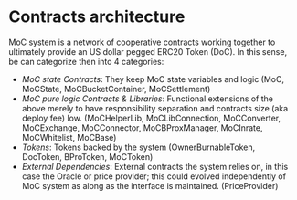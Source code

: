 # Contracts architecture

MoC system is a network of cooperative contracts working together to ultimately provide an US dollar pegged ERC20 Token (DoC). In this sense, be can categorize then into 4 categories:

- _MoC state Contracts_: They keep MoC state variables and logic (MoC, MoCState, MoCBucketContainer, MoCSettlement)
- _MoC pure logic Contracts & Libraries_: Functional extensions of the above merely to have responsibility separation and contracts size (aka deploy fee) low. (MoCHelperLib, MoCLibConnection, MoCConverter, MoCExchange, MoCConnector, MoCBProxManager, MoCInrate, MoCWhitelist, MoCBase)
- _Tokens_: Tokens backed by the system (OwnerBurnableToken, DocToken, BProToken, MoCToken)
- _External Dependencies_: External contracts the system relies on, in this case the Oracle or price provider; this could evolved independently of MoC system as along as the interface is maintained. (PriceProvider)
